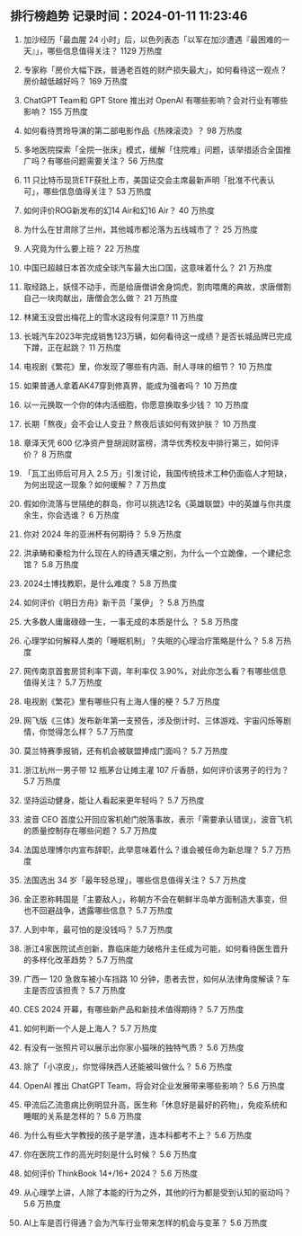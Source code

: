 
## 排行榜趋势 记录时间：2024-01-11 11:23:46
  
  1. 加沙经历「最血腥 24 小时」后，以色列表态「以军在加沙遭遇『最困难的一天』」，哪些信息值得关注？ 1129 万热度
    
  2. 专家称「房价大幅下跌，普通老百姓的财产损失最大」，如何看待这一观点？房价越低越好吗？ 169 万热度
    
  3. ChatGPT Team和 GPT Store 推出对 OpenAI 有哪些影响？会对行业有哪些影响？ 155 万热度
    
  4. 如何看待贾玲导演的第二部电影作品《热辣滚烫》？ 98 万热度
    
  5. 多地医院探索「全院一张床」模式，缓解「住院难」问题，该举措适合全国推广吗？有哪些问题需要关注？ 56 万热度
    
  6. 11 只比特币现货ETF获批上市，美国证交会主席最新声明「批准不代表认可」，哪些信息值得关注？ 53 万热度
    
  7. 如何评价ROG新发布的幻14 Air和幻16 Air？ 40 万热度
    
  8. 为什么在甘肃除了兰州，其他城市都沦落为五线城市了？ 25 万热度
    
  9. 人究竟为什么要上班？ 22 万热度
    
  10. 中国已超越日本首次成全球汽车最大出口国，这意味着什么？ 21 万热度
    
  11. 取经路上，妖怪不动手，而是给唐僧讲舍身饲虎，割肉喂鹰的典故，求唐僧割自己一块肉献出，唐僧会怎么做？ 21 万热度
    
  12. 林黛玉没尝出梅花上的雪水这段有何深意? 11 万热度
    
  13. 长城汽车2023年完成销售123万辆，如何看待这一成绩？是否长城品牌已完成下蹲，正在起跳？ 11 万热度
    
  14. 电视剧《繁花》里，你发现了哪些有内涵、耐人寻味的细节？ 10 万热度
    
  15. 如果普通人拿着AK47穿到修真界，能成为强者吗？ 10 万热度
    
  16. 以一元换取一个你的体内活细胞，你愿意换取多少钱？ 10 万热度
    
  17. 长期「熬夜」会不会让人变丑？熬夜后该如何有效护肤？ 10 万热度
    
  18. 章泽天凭 600 亿净资产登胡润财富榜，清华优秀校友中排行第三，如何评价？ 8 万热度
    
  19. 「瓦工出师后可月入 2.5 万」引发讨论，我国传统技术工种仍面临人才短缺，为何出现这一现象？如何缓解？ 7 万热度
    
  20. 假如你流落与世隔绝的群岛，你可以挑选12名《英雄联盟》中的英雄与你共度余生，你会选谁？ 6 万热度
    
  21. 你对 2024 年的亚洲杯有何期待？ 5.9 万热度
    
  22. 洪承畴和秦桧为什么现在人的待遇天壤之别，为什么一个立跪像，一个建纪念馆？ 5.8 万热度
    
  23. 2024土博找教职，是什么难度？ 5.8 万热度
    
  24. 如何评价《明日方舟》新干员「莱伊」？ 5.8 万热度
    
  25. 大多数人庸庸碌碌一生，一事无成的本质是什么 ？ 5.8 万热度
    
  26. 心理学如何解释人类的「睡眠机制」？失眠的心理治疗策略是什么？ 5.8 万热度
    
  27. 网传南京首套房贷利率下调，年利率仅 3.90%，对此你怎么看？有哪些信息值得关注？ 5.7 万热度
    
  28. 电视剧《繁花》里有哪些只有上海人懂的梗？ 5.7 万热度
    
  29. 网飞版《三体》发布新年第一支预告，涉及倒计时、三体游戏、宇宙闪烁等剧情，你觉得怎么样？ 5.7 万热度
    
  30. 莫兰特赛季报销，还有机会被联盟捧成门面吗？ 5.7 万热度
    
  31. 浙江杭州一男子带 12 瓶茅台让摊主灌 107 斤香肠，如何评价该男子的行为？ 5.7 万热度
    
  32. 坚持运动健身，能让人看起来更年轻吗？ 5.7 万热度
    
  33. 波音 CEO 首度公开回应客机舱门脱落事故，表示「需要承认错误」，波音飞机的质量控制存在哪些问题？ 5.7 万热度
    
  34. 法国总理博尔内宣布辞职，此举意味着什么？谁会被任命为新总理？ 5.7 万热度
    
  35. 法国选出 34 岁「最年轻总理」，哪些信息值得关注？ 5.7 万热度
    
  36. 金正恩称韩国是「主要敌人」，称朝方不会在朝鲜半岛单方面制造大事变，但也不回避战争，透露哪些信息？ 5.7 万热度
    
  37. 人到中年，最可怕的是没钱吗？ 5.7 万热度
    
  38. 浙江4家医院试点创新，靠临床能力破格升主任成为可能，如何看待医生晋升的多样化改革趋势？ 5.7 万热度
    
  39. 广西一 120 急救车被小车挡路 10 分钟，患者去世，如何从法律角度解读？车主是否应该担责？ 5.7 万热度
    
  40. CES 2024 开幕，有哪些新产品和新技术值得期待？ 5.7 万热度
    
  41. 如何判断一个人是上海人？ 5.7 万热度
    
  42. 有没有一张照片可以展示出你家小猫咪的独特气质？ 5.6 万热度
    
  43. 除了「小凉皮」，你觉得陕西人还能被叫做什么？ 5.6 万热度
    
  44. OpenAI 推出 ChatGPT Team，将会对企业发展带来哪些影响？ 5.6 万热度
    
  45. 甲流后乙流患病比例明显升高，医生称「休息好是最好的药物」，免疫系统和睡眠的关系是怎样的？ 5.6 万热度
    
  46. 为什么有些大学教授的孩子是学渣，连本科都考不上？ 5.6 万热度
    
  47. 你在医院工作的高光时刻是什么时候？ 5.6 万热度
    
  48. 如何评价 ThinkBook  14+/16+ 2024？ 5.6 万热度
    
  49. 从心理学上讲，人除了本能的行为之外，其他的行为都是受到认知的驱动吗？ 5.6 万热度
    
  50. AI上车是否行得通？会为汽车行业带来怎样的机会与变革？ 5.6 万热度
    